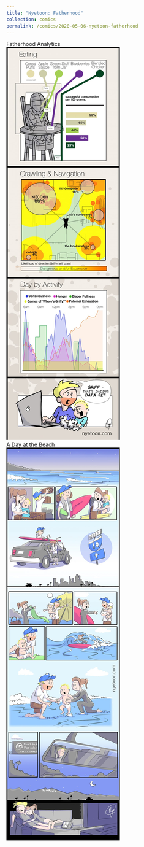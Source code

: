 ```yaml
---
title: "Nyetoon: Fatherhood"
collection: comics
permalink: /comics/2020-05-06-nyetoon-fatherhood
---
```


Fatherhood Analytics<br>
![Fatherhood Analytics](../images/comics/nyetoon/Nyetoon_Fatherhoodanalytics_01-scaled.jpg)<br>
A Day at the Beach<br>
![A Day at the Beach](../images/comics/nyetoon/Nyetoon_DayattheBeach_01-scaled.jpg)
